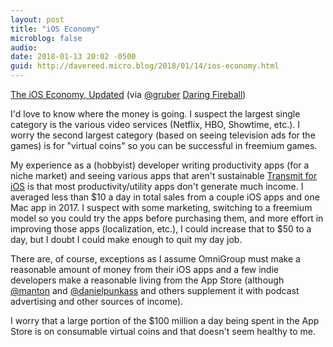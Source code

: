 ```yaml
---
layout: post
title: "iOS Economy"
microblog: false
audio: 
date: 2018-01-13 20:02 -0500
guid: http://davereed.micro.blog/2018/01/14/ios-economy.html
---
```

[The iOS Economy, Updated](http://www.asymco.com/2018/01/08/the-ios-economy-updated/) (via [@gruber](https://micro.blog/gruber) [Daring Fireball](https://daringfireball.net/linked/2018/01/12/dediu-ios-economy))

I'd love to know where the money is going. I suspect the largest single category is the various video services (Netflix, HBO, Showtime, etc.). I worry the second largest category (based on seeing television ads for the games) is for "virtual coins" so you can be successful in freemium games.

My experience as a (hobbyist) developer writing productivity apps (for a niche market) and seeing various apps that aren't sustainable [Transmit for iOS](https://panic.com/blog/the-future-of-transmit-ios/) is that most productivity/utility apps don't generate much income. I averaged less than $10 a day in total sales from a couple iOS apps and one Mac app in 2017. I suspect with some marketing, switching to a freemium model so you could try the apps before purchasing them, and more effort in improving those apps (localization, etc.), I could increase that to $50 to a day, but I doubt I could make enough to quit my day job.

There are, of course, exceptions as I assume OmniGroup must make a reasonable amount of money from their iOS apps and a few indie developers make a reasonable living from the App Store (although [@manton](https://micro.blog/manton) and [@danielpunkass](https://micro.blog/danielpunkass) and others supplement it with podcast advertising and other sources of income).

I worry that a large portion of the $100 million a day being spent in the App Store is on consumable virtual coins and that doesn't seem healthy to me.
